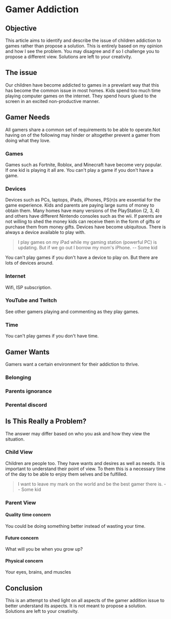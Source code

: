 # Gamer Addiction

## Objective

This article aims to identify and describe the issue of children addiction to games rather than propose a solution. This is entirely based on my opinion and how I see the problem. You may disagree and if so I challenge you to propose a different view. Solutions are left to your creativity.

## The issue

Our children have become addicted to games in a prevelant way that this has become the common issue in most homes. Kids spend too much time playing computer games on the internet. They spend hours glued to the screen in an excited non-productive manner.

## Gamer Needs

All gamers share a common set of requirements to be able to operate.Not having on of the following may hinder or altogether prevent a gamer from doing what they love.

### Games

Games such as Fortnite, Roblox, and Minecraft have become very popular. If one kid is playing it all are.
You can't play a game if you don't have a game.

### Devices

Devices such as PCs, laptops, iPads, iPhones, PS(n)s are essential for the game experience. Kids and parents are paying large sums of money to obtain them. Many homes have many versions of the PlayStation (2, 3, 4) and others have different Nintendo consoles such as the wii. If parents are not willing to shed the money kids can receive them in the form of gifts or purchase them from money gifts.
Devices have become ubiquitous. There is always a device available to play with.

> I play games on my iPad while my gaming station (powerful PC) is updating. But if we go out I borrow my mom's iPhone. 
> -- Some kid

You can't play games if you don't have a device to play on. But there are lots of devices around.

### Internet

Wifi, ISP subscription.

### YouTube and Twitch

See other gamers playing and commenting as they play games.

### Time

You can't play games if you don't have time.

## Gamer Wants

Gamers want a certain environment for their addiction to thrive.

### Belonging

### Parents ignorance

### Perental discord

## Is This Really a Problem?

The answer may differ based on who you ask and how they view the situation.

### Child View

Children are people too. They have wants and desires as well as needs. It is important to understand their point of view. To them this is a necessary time of the day to be able to enjoy them selves and be fulfilled.

> I want to leave my mark on the world and be the best gamer there is.
> -- Some kid

### Parent View

#### Quality time concern

You could be doing something better instead of wasting your time.

#### Future concern

What will you be when you grow up?

#### Physical concern

Your eyes, brains, and muscles

## Conclusion

This is an attempt to shed light on all aspects of the gamer addition issue to better understand its aspects. It is not meant to propose a solution. Solutions are left to your creativity.
